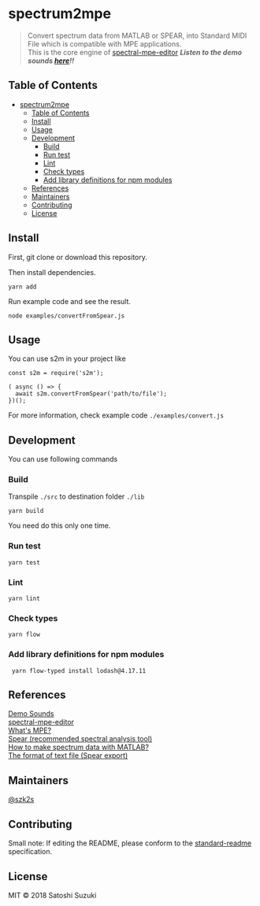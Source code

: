 # spectrum2mpe


> Convert spectrum data from MATLAB or SPEAR, into Standard MIDI File which is compatible with MPE applications.  
> This is the core engine of [spectral-mpe-editor](https://github.com/szk2s/spectral-mpe-editor) 
> ***Listen to the demo sounds [here](https://drive.google.com/drive/folders/1xU2hxmzMhu4SbaaS6ggDsQUYxpIQMYT8?usp=sharing)!!***

## Table of Contents

- [spectrum2mpe](#spectrum2mpe)
  - [Table of Contents](#table-of-contents)
  - [Install](#install)
  - [Usage](#usage)
  - [Development](#development)
    - [Build](#build)
    - [Run test](#run-test)
    - [Lint](#lint)
    - [Check types](#check-types)
    - [Add library definitions for npm modules](#add-library-definitions-for-npm-modules)
  - [References](#references)
  - [Maintainers](#maintainers)
  - [Contributing](#contributing)
  - [License](#license)

## Install
First, git clone or download this repository.   

Then install dependencies.
```
yarn add
```

Run example code and see the result.
```
node examples/convertFromSpear.js
```

## Usage
You can use s2m in your project like
```
const s2m = require('s2m');

( async () => {
  await s2m.convertFromSpear('path/to/file');
})();
```
For more information, check example code `./examples/convert.js`


## Development
You can use following commands
### Build  
Transpile `./src` to destination folder `./lib`
```
yarn build
```
You need do this only one time.

### Run test
```
yarn test
```

### Lint
```
yarn lint
```

### Check types
```
yarn flow
```

### Add library definitions for npm modules
```
 yarn flow-typed install lodash@4.17.11
```

## References
[Demo Sounds](https://drive.google.com/drive/folders/1xU2hxmzMhu4SbaaS6ggDsQUYxpIQMYT8?usp=sharing)  
[spectral-mpe-editor](https://github.com/szk2s/spectral-mpe-editor)  
[What's MPE?](http://mpe.js.org/ "mpe.js")  
[Spear (recommended spectral analysis tool)](http://www.klingbeil.com/spear/ "Spear")  
[How to make spectrum data with MATLAB?](https://github.com/szk2s/Spectral-Analysis "Spectral-Analysis")  
[The format of text file (Spear export)](https://sites.google.com/view/hintjam-frontier-of-music/%E3%83%9B%E3%83%BC%E3%83%A0 "Hint-Jam")  


## Maintainers

[@szk2s](https://github.com/szk2s)

## Contributing



Small note: If editing the README, please conform to the [standard-readme](https://github.com/RichardLitt/standard-readme) specification.

## License

MIT © 2018 Satoshi Suzuki
